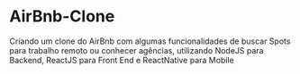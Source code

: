 # AirBnb-Clone
Criando um clone do AirBnb com algumas funcionalidades de buscar Spots para trabalho remoto ou conhecer agências, utilizando NodeJS para Backend, ReactJS para Front End e ReactNative para Mobile
